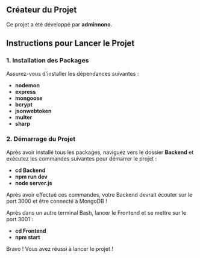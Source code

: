 ## Créateur du Projet

Ce projet a été développé par **adminnono**.

## Instructions pour Lancer le Projet

### 1. Installation des Packages

Assurez-vous d'installer les dépendances suivantes :

- **nodemon**
- **express**
- **mongoose**
- **bcrypt**
- **jsonwebtoken**
- **multer**
- **sharp**

### 2. Démarrage du Projet

Après avoir installé tous les packages, naviguez vers le dossier **Backend** et exécutez les commandes suivantes pour démarrer le projet :

- **cd Backend**
- **npm run dev**
- **node server.js**

Après avoir effectué ces commandes, votre Backend devrait écouter sur le port 3000 et être connecté à MongoDB !

Après dans un autre terminal Bash, lancer le Frontend et se mettre sur le port 3001 :

- **cd Frontend**
- **npm start**

Bravo ! Vous avez réussi à lancer le projet !
